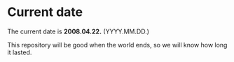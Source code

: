 # Current date

The current date is **2008.04.22.** (YYYY.MM.DD.)

This repository will be good when the world ends, so we will know how long it lasted.
